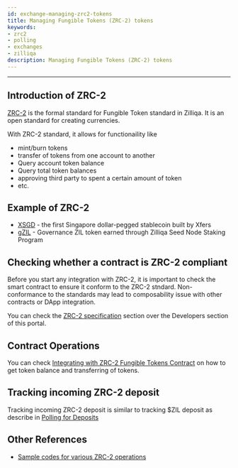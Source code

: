 ```yaml
---
id: exchange-managing-zrc2-tokens
title: Managing Fungible Tokens (ZRC-2) tokens
keywords: 
- zrc2
- polling
- exchanges
- zilliqa
description: Managing Fungible Tokens (ZRC-2) tokens
---
```


---


## Introduction of ZRC-2

[ZRC-2](https://github.com/Zilliqa/ZRC/blob/master/zrcs/zrc-2.md) is the formal standard for Fungible Token standard in Zilliqa. It is an open standard for creating currencies. 

With ZRC-2 standard, it allows for functionaility like 
- mint/burn tokens 
- transfer of tokens from one account to another
- Query account token balance
- Query total token balances
- approving third party to spent a certain amount of token 
- etc. 

## Example of ZRC-2 

- [XSGD](https://www.zilliqa.com/xsgd) - the first Singapore dollar-pegged stablecoin built by Xfers
- [gZIL](https://github.com/Zilliqa/ZIP/blob/master/zips/zip-11.md#governance-tokens-aka-gzil) - Governance ZIL token earned through Zilliqa Seed Node Staking Program

## Checking whether a contract is ZRC-2 compliant 

Before you start any integration with ZRC-2, it is important to check the smart contract to ensure it conform to the ZRC-2 stndard. Non-conformance to the standards may lead to 
composability issue with other contracts or DApp integration. 

You can check the [ZRC-2 specification](../dev/dev-keys-zrc2-wallet-support#zrc-2-specification) section over the Developers section of this portal. 

## Contract Operations

You can check [Integrating with ZRC-2 Fungible Tokens Contract](../dev/dev-keys-zrc2-wallet-support#integrating-with-zrc-2-fungible-tokens-contract) on how to get token balance and transferring of tokens. 

## Tracking incoming ZRC-2 deposit

Tracking incoming ZRC-2 deposit is similar to tracking $ZIL deposit as describe in [Polling for Deposits](exchange-tracking-deposits)


## Other References
- [Sample codes for various ZRC-2 operations](https://github.com/Zilliqa/ZRC/tree/master/example/zrc2)